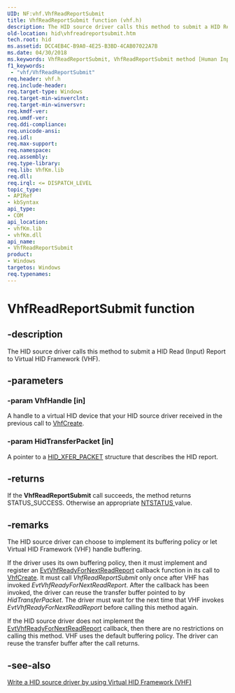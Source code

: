 ```yaml
---
UID: NF:vhf.VhfReadReportSubmit
title: VhfReadReportSubmit function (vhf.h)
description: The HID source driver calls this method to submit a HID Read (Input) Report to Virtual HID Framework (VHF).
old-location: hid\vhfreadreportsubmit.htm
tech.root: hid
ms.assetid: DCC4EB4C-B9A0-4E25-B3BD-4CAB07022A7B
ms.date: 04/30/2018
ms.keywords: VhfReadReportSubmit, VhfReadReportSubmit method [Human Input Devices], hid.vhfreadreportsubmit, vhf/VhfReadReportSubmit
f1_keywords:
 - "vhf/VhfReadReportSubmit"
req.header: vhf.h
req.include-header: 
req.target-type: Windows
req.target-min-winverclnt: 
req.target-min-winversvr: 
req.kmdf-ver: 
req.umdf-ver: 
req.ddi-compliance: 
req.unicode-ansi: 
req.idl: 
req.max-support: 
req.namespace: 
req.assembly: 
req.type-library: 
req.lib: VhfKm.lib
req.dll: 
req.irql: <= DISPATCH_LEVEL
topic_type:
- APIRef
- kbSyntax
api_type:
- COM
api_location:
- vhfKm.lib
- vhfKm.dll
api_name:
- VhfReadReportSubmit
product:
- Windows
targetos: Windows
req.typenames: 
---
```


# VhfReadReportSubmit function


## -description


The HID source driver calls this method to submit a HID Read (Input) Report to Virtual HID Framework (VHF).


## -parameters




### -param VhfHandle [in]

A handle to a virtual HID device that your HID source driver received in the previous call to <a href="https://docs.microsoft.com/windows-hardware/drivers/ddi/vhf/nf-vhf-vhfcreate">VhfCreate</a>.


### -param HidTransferPacket [in]

A pointer to a <a href="https://docs.microsoft.com/windows-hardware/drivers/ddi/hidclass/ns-hidclass-_hid_xfer_packet">HID_XFER_PACKET</a> structure that describes the HID report.


## -returns



If the <b>VhfReadReportSubmit</b> call succeeds, the method returns STATUS_SUCCESS. Otherwise an appropriate <a href="https://docs.microsoft.com/windows-hardware/drivers/kernel/ntstatus-values">NTSTATUS </a> value.




## -remarks



The HID source driver can choose to implement its buffering policy or let Virtual HID Framework (VHF) handle buffering. 

If the driver uses its own buffering policy, then it must implement and register an <a href="https://docs.microsoft.com/windows-hardware/drivers/ddi/vhf/nc-vhf-evt_vhf_ready_for_next_read_report">EvtVhfReadyForNextReadReport</a> callback function in its call to <a href="https://docs.microsoft.com/windows-hardware/drivers/ddi/vhf/nf-vhf-vhfcreate">VhfCreate</a>. It must call <i>VhfReadReportSubmit</i> only once after VHF has invoked <i>EvtVhfReadyForNextReadReport</i>. After the callback has been invoked, the driver can reuse the transfer buffer pointed to by <i>HidTransferPacket</i>. The driver must wait for the next time that VHF invokes <i>EvtVhfReadyForNextReadReport</i> before calling this method again. 

If the HID source driver does not implement the <a href="https://docs.microsoft.com/windows-hardware/drivers/ddi/vhf/nc-vhf-evt_vhf_ready_for_next_read_report">EvtVhfReadyForNextReadReport</a> callback, then there are no restrictions on calling this method. VHF uses the default buffering policy. The driver can reuse the transfer buffer after the call returns.




## -see-also




<a href="https://docs.microsoft.com/windows-hardware/drivers/hid/virtual-hid-framework--vhf-">Write a HID source driver by using Virtual HID Framework (VHF)</a>
 

 

